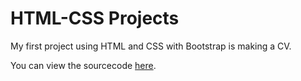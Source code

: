 # HTML-CSS Projects

My first project using HTML and CSS with Bootstrap is making a CV.

You can view the sourcecode [here](https://github.com/NabillaAizuddin/HTML-CSS-Projects/blob/e64c7268189f5b6b765fe2fa12b562a6067587e1/cv-with-bootstrap.html).
